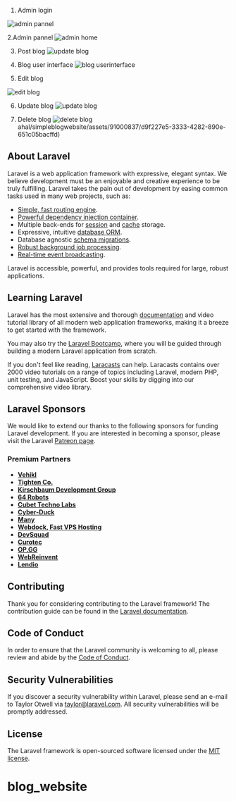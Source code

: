 1. Admin login

![admin pannel](https://github.com/Roshandahal/simpleblogwebsite/assets/91000837/ccd10bbe-708f-471f-8a4c-dcb026bfb017)

2.Admin pannel
![admin home](https://github.com/Roshandahal/simpleblogwebsite/assets/91000837/7271e057-35ce-4f3b-802c-e47dcdc80b45)

3. Post blog
![update blog](https://github.com/Roshandahal/simpleblogwebsite/assets/91000837/6d7e93bd-c8f4-4219-938e-2267ced9495d)


4. Blog user interface
![blog userinterface](https://github.com/Roshandahal/simpleblogwebsite/assets/91000837/9099a12c-f1b4-4e3b-9823-de1b759d15a9)


5. Edit blog

![edit blog](https://github.com/Roshandahal/simpleblogwebsite/assets/91000837/200befaa-0760-45b6-87fd-8853c9187d0d)

6. Update blog
![update blog](https://github.com/Roshandahal/simpleblogwebsite/assets/91000837/27b615b1-b20c-420f-b5ad-3f04c36033e1)

7. Delete blog
![delete blog](https://github.com/Roshandahal/simpleblogwebsite/assets/91000837/2d726d48-de0e-4208-a8ce-5c5912c11a92)
ahal/simpleblogwebsite/assets/91000837/d9f227e5-3333-4282-890e-651c05bacffd)



## About Laravel

Laravel is a web application framework with expressive, elegant syntax. We believe development must be an enjoyable and creative experience to be truly fulfilling. Laravel takes the pain out of development by easing common tasks used in many web projects, such as:

- [Simple, fast routing engine](https://laravel.com/docs/routing).
- [Powerful dependency injection container](https://laravel.com/docs/container).
- Multiple back-ends for [session](https://laravel.com/docs/session) and [cache](https://laravel.com/docs/cache) storage.
- Expressive, intuitive [database ORM](https://laravel.com/docs/eloquent).
- Database agnostic [schema migrations](https://laravel.com/docs/migrations).
- [Robust background job processing](https://laravel.com/docs/queues).
- [Real-time event broadcasting](https://laravel.com/docs/broadcasting).

Laravel is accessible, powerful, and provides tools required for large, robust applications.

## Learning Laravel

Laravel has the most extensive and thorough [documentation](https://laravel.com/docs) and video tutorial library of all modern web application frameworks, making it a breeze to get started with the framework.

You may also try the [Laravel Bootcamp](https://bootcamp.laravel.com), where you will be guided through building a modern Laravel application from scratch.

If you don't feel like reading, [Laracasts](https://laracasts.com) can help. Laracasts contains over 2000 video tutorials on a range of topics including Laravel, modern PHP, unit testing, and JavaScript. Boost your skills by digging into our comprehensive video library.

## Laravel Sponsors

We would like to extend our thanks to the following sponsors for funding Laravel development. If you are interested in becoming a sponsor, please visit the Laravel [Patreon page](https://patreon.com/taylorotwell).

### Premium Partners

- **[Vehikl](https://vehikl.com/)**
- **[Tighten Co.](https://tighten.co)**
- **[Kirschbaum Development Group](https://kirschbaumdevelopment.com)**
- **[64 Robots](https://64robots.com)**
- **[Cubet Techno Labs](https://cubettech.com)**
- **[Cyber-Duck](https://cyber-duck.co.uk)**
- **[Many](https://www.many.co.uk)**
- **[Webdock, Fast VPS Hosting](https://www.webdock.io/en)**
- **[DevSquad](https://devsquad.com)**
- **[Curotec](https://www.curotec.com/services/technologies/laravel/)**
- **[OP.GG](https://op.gg)**
- **[WebReinvent](https://webreinvent.com/?utm_source=laravel&utm_medium=github&utm_campaign=patreon-sponsors)**
- **[Lendio](https://lendio.com)**

## Contributing

Thank you for considering contributing to the Laravel framework! The contribution guide can be found in the [Laravel documentation](https://laravel.com/docs/contributions).

## Code of Conduct

In order to ensure that the Laravel community is welcoming to all, please review and abide by the [Code of Conduct](https://laravel.com/docs/contributions#code-of-conduct).

## Security Vulnerabilities

If you discover a security vulnerability within Laravel, please send an e-mail to Taylor Otwell via [taylor@laravel.com](mailto:taylor@laravel.com). All security vulnerabilities will be promptly addressed.

## License

The Laravel framework is open-sourced software licensed under the [MIT license](https://opensource.org/licenses/MIT).
# blog_website
